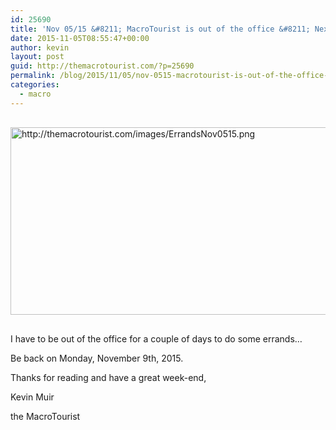 ```yaml
---
id: 25690
title: 'Nov 05/15 &#8211; MacroTourist is out of the office &#8211; Next update Nov 9th'
date: 2015-11-05T08:55:47+00:00
author: kevin
layout: post
guid: http://themacrotourist.com/?p=25690
permalink: /blog/2015/11/05/nov-0515-macrotourist-is-out-of-the-office-next-update-nov-9th/
categories:
  - macro
---
```


  <img src="http://themacrotourist.com/images/ErrandsNov0515.png" alt="http://themacrotourist.com/images/ErrandsNov0515.png" style="margin:30px auto;display:block;" width="600" height="300">

I have to be out of the office for a couple of days to do some errands…

Be back on Monday, November 9th, 2015.

Thanks for reading and have a great week-end,
  
Kevin Muir
  
the MacroTourist